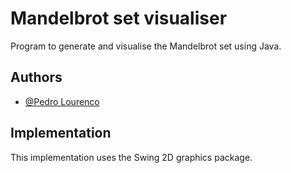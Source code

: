 
# Mandelbrot set visualiser
Program to generate and visualise the Mandelbrot set using Java. 





## Authors

- [@Pedro Lourenco](https://github.com/pedro123456789-wq)


## Implementation

This implementation uses the Swing 2D graphics package.  

